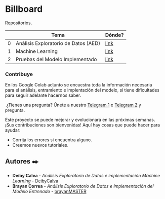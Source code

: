 # Billboard



Repositorios.

|   | Tema                                                  | Dónde?                                                                                                                |
|---|-------------------------------------------------------|-----------------------------------------------------------------------------------------------------------------------|
| 0 | Análisis Exploratorio de Datos (AED)                     | [link](https://colab.research.google.com/drive/1cQgeyKOgcr678eJursOE-BmyHnHCMfSb?usp=sharing)                        |
| 1 | Machine Learning    | [link](https://colab.research.google.com/drive/1K2_JW8j71PMAQ2cQf_v17B73LvEQ9c5S?usp=sharing)      |
| 2 | Pruebas del Modelo Implementado | [link](https://billboardwebapp.herokuapp.com/) |

### Contribuye

En los Google Colab adjunto se encuestra toda la información necesaria para el análisis, entramiento e implentación del modelo, si tiene dificultades para seguir adelante hacernos saber.


​
¿Tienes una pregunta? Únete a nuestro [Telegram 1](https://t.me/Deiby_Calva) o [Telegram 2](https://t.me/brayanMaster) y pregunta.

Este proyecto se puede mejorar y evolucionará en las próximas semanas. ¡Sus contribuciones son bienvenidas! Aquí hay cosas que puede hacer para ayudar:
- Corrija los errores si encuentra alguno.
- Creemos nuevos tutoriales.





## Autores ✒️
* **Deiby Calva** - *Análisis Exploratorio de Datos e implementación Machine Learning* - [DeibyCalva](https://github.com/DeibyCalva)
* **Brayan Correa** - *Análisis Exploratorio de Datos e implementación del Modelo Entrenado* - [brayanMASTER](https://github.com/brayanMASTER)
